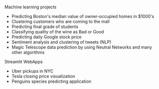 Machine learning projects
  - Predicting Boston's median value of owner-occupied homes in $1000's
  - Clustering customers who are coming to the mall
  - Predicting final grade of students
  - Classifying quality of the wine as Bad or Good
  - Predicting daily Google stock price 
  - Sentiment analysis and clustering of tweets (NLP)
  - Magic Telescope data prediction by using Neutral Networks and many other algorithms 

Streamlit WebApps
  - Uber pickups in NYC
  - Tesla closing price visualization 
  - Penguins species predicting application
